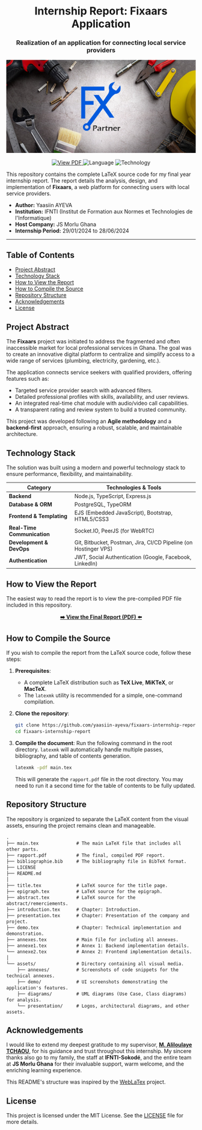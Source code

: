 
<div align="center">

# Internship Report: Fixaars Application

### Realization of an application for connecting local service providers

![Cover Page](assets/demo/cover.jpg)

</div>

<p align="center">
  <a href="https://github.com/yaasiin-ayeva/fixaars-internship-report/blob/main/main.pdf" target="_blank" rel="noreferrer noopener">
    <img src="https://img.shields.io/badge/View%20Report-PDF-red?style=for-the-badge&logo=adobe-acrobat-reader" alt="View PDF">
  </a>
  <img src="https://img.shields.io/badge/Language-French-blue?style=for-the-badge" alt="Language">
  <img src="https://img.shields.io/badge/Technology-Node.js%20%26%20TypeScript-green?style=for-the-badge&logo=nodedotjs" alt="Technology">
</p>

This repository contains the complete LaTeX source code for my final year internship report. The report details the analysis, design, and implementation of **Fixaars**, a web platform for connecting users with local service providers.

-   **Author:** Yaasiin AYEVA
-   **Institution:** IFNTI (Institut de Formation aux Normes et Technologies de l'Informatique)
-   **Host Company:** JS Morlu Ghana
-   **Internship Period:** 29/01/2024 to 28/06/2024

---

## Table of Contents

-   [Project Abstract](#project-abstract)
-   [Technology Stack](#technology-stack)
-   [How to View the Report](#how-to-view-the-report)
-   [How to Compile the Source](#how-to-compile-the-source)
-   [Repository Structure](#repository-structure)
-   [Acknowledgements](#acknowledgements)
-   [License](#license)

## Project Abstract

The **Fixaars** project was initiated to address the fragmented and often inaccessible market for local professional services in Ghana. The goal was to create an innovative digital platform to centralize and simplify access to a wide range of services (plumbing, electricity, gardening, etc.).

The application connects service seekers with qualified providers, offering features such as:
-   Targeted service provider search with advanced filters.
-   Detailed professional profiles with skills, availability, and user reviews.
-   An integrated real-time chat module with audio/video call capabilities.
-   A transparent rating and review system to build a trusted community.

This project was developed following an **Agile methodology** and a **backend-first** approach, ensuring a robust, scalable, and maintainable architecture.

## Technology Stack

The solution was built using a modern and powerful technology stack to ensure performance, flexibility, and maintainability.

| Category                | Technologies & Tools                                                                      |
| ----------------------- | ----------------------------------------------------------------------------------------- |
| **Backend**             | Node.js, TypeScript, Express.js                                                           |
| **Database & ORM**      | PostgreSQL, TypeORM                                                                       |
| **Frontend & Templating** | EJS (Embedded JavaScript), Bootstrap, HTML5/CSS3                                          |
| **Real-Time Communication** | Socket.IO, PeerJS (for WebRTC)                                                            |
| **Development & DevOps**  | Git, Bitbucket, Postman, Jira, CI/CD Pipeline (on Hostinger VPS)                           |
| **Authentication**      | JWT, Social Authentication (Google, Facebook, LinkedIn)                                   |

## How to View the Report

The easiest way to read the report is to view the pre-compiled PDF file included in this repository.

<p align="center">
  <a href="https://github.com/yaasiin-ayeva/fixaars-internship-report/blob/main/main.pdf" target="_blank" rel="noreferrer noopener">
    <strong>➡️ View the Final Report (PDF) ⬅️</strong>
  </a>
</p>

## How to Compile the Source

If you wish to compile the report from the LaTeX source code, follow these steps:

1.  **Prerequisites**:
    -   A complete LaTeX distribution such as **TeX Live**, **MiKTeX**, or **MacTeX**.
    -   The `latexmk` utility is recommended for a simple, one-command compilation.

2.  **Clone the repository**:
    ```bash
    git clone https://github.com/yaasiin-ayeva/fixaars-internship-report.git
    cd fixaars-internship-report
    ```

3.  **Compile the document**:
    Run the following command in the root directory. `latexmk` will automatically handle multiple passes, bibliography, and table of contents generation.
    ```bash
    latexmk -pdf main.tex
    ```
    This will generate the `rapport.pdf` file in the root directory. You may need to run it a second time for the table of contents to be fully updated.

## Repository Structure

The repository is organized to separate the LaTeX content from the visual assets, ensuring the project remains clean and manageable.

```
.
├── main.tex              # The main LaTeX file that includes all other parts.
├── rapport.pdf           # The final, compiled PDF report.
├── bibliographie.bib     # The bibliography file in BibTeX format.
├── LICENSE
├── README.md
│
├── title.tex             # LaTeX source for the title page.
├── epigraph.tex          # LaTeX source for the epigraph.
├── abstract.tex          # LaTeX source for the abstract/remerciements.
├── introduction.tex      # Chapter: Introduction.
├── presentation.tex      # Chapter: Presentation of the company and project.
├── demo.tex              # Chapter: Technical implementation and demonstration.
├── annexes.tex           # Main file for including all annexes.
├── annexe1.tex           # Annex 1: Backend implementation details.
└── annexe2.tex           # Annex 2: Frontend implementation details.
│
└── assets/               # Directory containing all visual media.
    ├── annexes/          # Screenshots of code snippets for the technical annexes.
    ├── demo/             # UI screenshots demonstrating the application's features.
    ├── diagrams/         # UML diagrams (Use Case, Class diagrams) for analysis.
    └── presentation/     # Logos, architectural diagrams, and other assets.
```

## Acknowledgements

I would like to extend my deepest gratitude to my supervisor, **[M. Aliloulaye TCHAOU](https://www.jsmorlu.com/about-js-morlu-llc/our-team/aliloulaye-tchaou/)**, for his guidance and trust throughout this internship. My sincere thanks also go to my family, the staff at **IFNTI-Sokodé**, and the entire team at **JS Morlu Ghana** for their invaluable support, warm welcome, and the enriching learning experience.

This README's structure was inspired by the [WebLaTex](https://github.com/sanjib-sen/WebLaTex) project.

## License

This project is licensed under the MIT License. See the [LICENSE](LICENSE) file for more details.